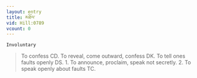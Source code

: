 ```yaml
---
layout: entry
title: མཐོལ་
vid: Hill:0789
vcount: 0
---
```

`Involuntary` 
> To confess CD\.
 To reveal, come outward, confess DK\.
 To tell ones faults openly DS\.
 1\.
 To announce, proclaim, speak not secretly\.
 2\.
 To speak openly about faults TC\.

